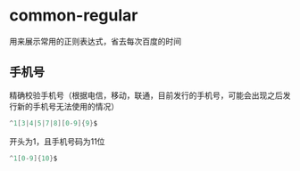 # common-regular
用来展示常用的正则表达式，省去每次百度的时间
## 手机号
精确校验手机号（根据电信，移动，联通，目前发行的手机号，可能会出现之后发行新的手机号无法使用的情况）
``` java
^1[3|4|5|7|8][0-9]{9}$
```
开头为1，且手机号码为11位
``` java
^1[0-9]{10}$
```
